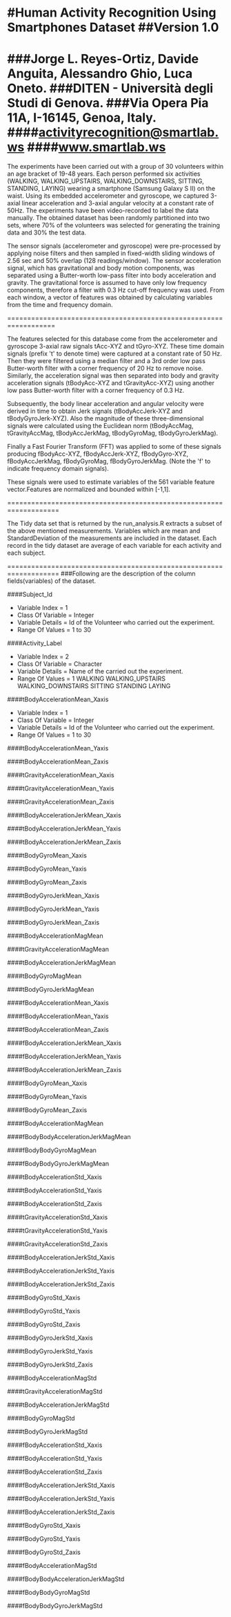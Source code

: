 #Human Activity Recognition Using Smartphones Dataset
##Version 1.0
==================================================================
###Jorge L. Reyes-Ortiz, Davide Anguita, Alessandro Ghio, Luca Oneto.
###DITEN - Università degli Studi di Genova.
###Via Opera Pia 11A, I-16145, Genoa, Italy.
####activityrecognition@smartlab.ws
####www.smartlab.ws
==================================================================

The experiments have been carried out with a group of 30 volunteers within an age bracket of 19-48 years.
Each person performed six activities (WALKING, WALKING_UPSTAIRS, WALKING_DOWNSTAIRS, SITTING, STANDING, LAYING) wearing a smartphone 
(Samsung Galaxy S II) on the waist. Using its embedded accelerometer and gyroscope, we captured 3-axial linear acceleration and 3-axial angular velocity 
at a constant rate of 50Hz. The experiments have been video-recorded to label the data manually. The obtained dataset has been randomly 
partitioned into two sets, where 70% of the volunteers was selected for generating the training data and 30% the test data. 

The sensor signals (accelerometer and gyroscope) were pre-processed by applying noise filters and then sampled in fixed-width sliding windows 
of 2.56 sec and 50% overlap (128 readings/window). The sensor acceleration signal, which has gravitational and body motion components, 
was separated using a Butter-worth low-pass filter into body acceleration and gravity. The gravitational force is assumed to have only low 
frequency components, therefore a filter with 0.3 Hz cut-off frequency was used. From each window, a vector of features was obtained by 
calculating variables from the time and frequency domain.

==================================================================

The features selected for this database come from the accelerometer and gyroscope 3-axial raw signals tAcc-XYZ and tGyro-XYZ. These time domain signals 
(prefix 't' to denote time) were captured at a constant rate of 50 Hz. Then they were filtered using a median filter and a 3rd order low pass 
Butter-worth filter with a corner frequency of 20 Hz to remove noise. Similarly, the acceleration signal was then separated into body and 
gravity acceleration signals (tBodyAcc-XYZ and tGravityAcc-XYZ) using another low pass Butter-worth filter with a corner frequency of 0.3 Hz. 

Subsequently, the body linear acceleration and angular velocity were derived in time to obtain Jerk signals (tBodyAccJerk-XYZ and tBodyGyroJerk-XYZ). 
Also the magnitude of these three-dimensional signals were calculated using the Euclidean norm (tBodyAccMag, tGravityAccMag, tBodyAccJerkMag, tBodyGyroMag,
 tBodyGyroJerkMag). 

Finally a Fast Fourier Transform (FFT) was applied to some of these signals producing fBodyAcc-XYZ, fBodyAccJerk-XYZ, fBodyGyro-XYZ, 
fBodyAccJerkMag, fBodyGyroMag, fBodyGyroJerkMag. (Note the 'f' to indicate frequency domain signals). 

These signals were used to estimate variables of the 561 variable feature vector.Features are normalized and bounded within [-1,1].


===================================================================

The Tidy data set that is returned by the run_analysis.R extracts a subset of the above mentioned measurements.
Variables which are mean and StandardDeviation of the measurements are included in the dataset.
Each record in the tidy dataset are average of each variable for each activity and each subject. 

===================================================================
###Following are the description of the column fields(variables) of the dataset.



####Subject_Id

* Variable Index = 1
* Class Of Variable = Integer
* Variable Details = Id of the Volunteer who carried out the experiment. 
* Range Of Values = 1 to 30

####Activity_Label

* Variable Index = 2
* Class Of Variable = Character
* Variable Details = Name of the  carried out the experiment. 
* Range Of Values = 1 WALKING  WALKING_UPSTAIRS  WALKING_DOWNSTAIRS  SITTING  STANDING  LAYING

####tBodyAccelerationMean_Xaxis

* Variable Index = 1
* Class Of Variable = Integer
* Variable Details = Id of the Volunteer who carried out the experiment. 
* Range Of Values = 1 to 30

####tBodyAccelerationMean_Yaxis






####tBodyAccelerationMean_Zaxis






####tGravityAccelerationMean_Xaxis






####tGravityAccelerationMean_Yaxis






####tGravityAccelerationMean_Zaxis






####tBodyAccelerationJerkMean_Xaxis






####tBodyAccelerationJerkMean_Yaxis






####tBodyAccelerationJerkMean_Zaxis






####tBodyGyroMean_Xaxis






####tBodyGyroMean_Yaxis





####tBodyGyroMean_Zaxis





####tBodyGyroJerkMean_Xaxis





####tBodyGyroJerkMean_Yaxis





####tBodyGyroJerkMean_Zaxis





####tBodyAccelerationMagMean





####tGravityAccelerationMagMean





####tBodyAccelerationJerkMagMean





####tBodyGyroMagMean





####tBodyGyroJerkMagMean





####fBodyAccelerationMean_Xaxis






####fBodyAccelerationMean_Yaxis






####fBodyAccelerationMean_Zaxis






####fBodyAccelerationJerkMean_Xaxis






####fBodyAccelerationJerkMean_Yaxis






####fBodyAccelerationJerkMean_Zaxis






####fBodyGyroMean_Xaxis






####fBodyGyroMean_Yaxis






####fBodyGyroMean_Zaxis






####fBodyAccelerationMagMean






####fBodyBodyAccelerationJerkMagMean







####fBodyBodyGyroMagMean






####fBodyBodyGyroJerkMagMean






####tBodyAccelerationStd_Xaxis






####tBodyAccelerationStd_Yaxis






####tBodyAccelerationStd_Zaxis






####tGravityAccelerationStd_Xaxis







####tGravityAccelerationStd_Yaxis






####tGravityAccelerationStd_Zaxis






####tBodyAccelerationJerkStd_Xaxis






####tBodyAccelerationJerkStd_Yaxis






####tBodyAccelerationJerkStd_Zaxis






####tBodyGyroStd_Xaxis






####tBodyGyroStd_Yaxis






####tBodyGyroStd_Zaxis






####tBodyGyroJerkStd_Xaxis







####tBodyGyroJerkStd_Yaxis







####tBodyGyroJerkStd_Zaxis







####tBodyAccelerationMagStd







####tGravityAccelerationMagStd







####tBodyAccelerationJerkMagStd







####tBodyGyroMagStd







####tBodyGyroJerkMagStd







####fBodyAccelerationStd_Xaxis







####fBodyAccelerationStd_Yaxis






####fBodyAccelerationStd_Zaxis







####fBodyAccelerationJerkStd_Xaxis






####fBodyAccelerationJerkStd_Yaxis






####fBodyAccelerationJerkStd_Zaxis






####fBodyGyroStd_Xaxis






####fBodyGyroStd_Yaxis






####fBodyGyroStd_Zaxis






####fBodyAccelerationMagStd






####fBodyBodyAccelerationJerkMagStd






####fBodyBodyGyroMagStd






####fBodyBodyGyroJerkMagStd
